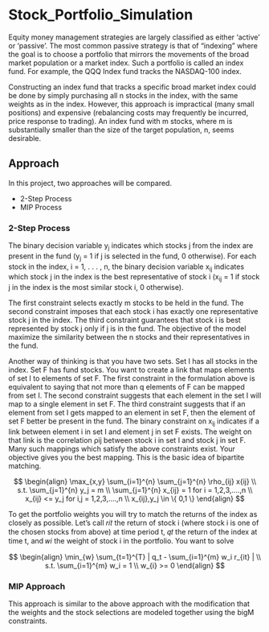 # Stock_Portfolio_Simulation
Equity money management strategies are largely classified as either ‘active’ or ‘passive’. The most common passive strategy is that of “indexing” where the goal is to choose a portfolio that mirrors the movements of the broad market population or a market index. Such a portfolio is called an index fund. For example, the QQQ Index fund tracks the NASDAQ-100 index.

Constructing an index fund that tracks a specific broad market index could be done by simply purchasing all n stocks in the index, with the same weights as in the index. However, this approach is impractical (many small positions) and expensive (rebalancing costs may frequently be incurred, price response to trading). An index fund with m stocks, where m is substantially smaller than the size of the target population, n, seems desirable.

## Approach
In this project, two approaches will be compared.
* 2-Step Process
* MIP Process

### 2-Step Process
The binary decision variable y<sub>j</sub> indicates which stocks j from the index are present in the fund (y<sub>j</sub> = 1 if j is selected in the fund, 0 otherwise). For each stock in the index, i = 1, . . . , n, the binary decision variable x<sub>ij</sub> indicates which stock j in the index is the best representative of stock i (x<sub>ij</sub> = 1 if stock j in the index is the most similar stock i, 0 otherwise).

The first constraint selects exactly m stocks to be held in the fund. The second constraint imposes that each stock i has exactly one representative stock j in the index. The third constraint guarantees that stock i is best represented by stock j only if j is in the fund. The objective of the model maximize the similarity between the n stocks and their representatives in the fund.

Another way of thinking is that you have two sets. Set I has all stocks in the index. Set F has fund stocks. You want to create a link that maps elements of set I to elements of set F. The first constraint in the formulation above is equivalent to saying that not more than q elements of F can be mapped from set I. The second constraint suggests that each element in the set I will map to a single element in set F. The third constraint suggests that if an element from set I gets mapped to an element in set F, then the element of set F better be present in the fund. The binary constraint on x<sub>ij</sub> indicates if a link between element i in set I and element j in set F exists. The weight on that link is the correlation ρij between stock i in set I and stock j in set F. Many such mappings which satisfy the above constraints exist. Your objective gives you the best mapping. This is the basic idea of bipartite matching.

$$ 
\begin{align} 
\max_{x,y} \sum_{i=1}^{n} \sum_{j=1}^{n} \rho_{ij} x{ij} \\
s.t. \sum_{j=1}^{n} y_j = m \\
\sum_{j=1}^{n} x_{ij} = 1   for i = 1,2,3,....,n \\
x_{ij} <= y_j   for i,j = 1,2,3,....,n \\
x_{ij},y_j \in \{ 0,1 \}
\end{align}
$$

To get the portfolio weights you will try to match the returns of the index as closely as possible. Let’s call 𝑟𝑖𝑡 the return of stock i (where stock i is one of the chosen stocks from above) at time period t, 𝑞𝑡 the return of the index at time t, and 𝑤𝑖 the weight of stock i in the portfolio. You want to solve

$$ 
\begin{align} 
\min_{w} \sum_{t=1}^{T} | q_t - \sum_{i=1}^{m} w_i r_{it} | \\
s.t. \sum_{i=1}^{m} w_i = 1 \\
w_{i} >= 0
\end{align}
$$

### MIP Approach
This approach is similar to the above approach with the modification that the weights and the stock selections are modeled together using the bigM constraints.
